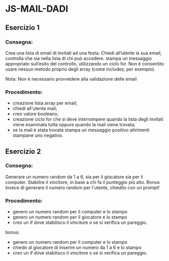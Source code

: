 # JS-MAIL-DADI

## Esercizio 1

### Consegna:
Crea una lista di email di invitati ad una festa.
Chiedi all’utente la sua email, controlla che sia nella lista di chi può accedere.
stampa un messaggio appropriato sull’esito del controllo, utilizzando un ciclo for.
Non è consentito usare nessun metodo proprio degli array (come includes, per esempio).

Nota:
Non è necessario provvedere alla validazione delle email

### Procedimento:

- creazione lista array per email;
- chiedi all'utente mail;
- creo valore booleano;
- creazione ciclo for che si deve interrompere quando la lista degli invitati viene esaminata tutta oppure quando la mail viene trovata;
- se la mail è stata trovata stampa un messaggio positivo altrimenti stampane uno negativo.


## Esercizio 2

### Consegna:
Generare un numero random da 1 a 6, sia per il giocatore sia per il computer.
Stabilire il vincitore, in base a chi fa il punteggio più alto.
Bonus
Invece di generare il numero random per l'utente, chiedilo con un prompt!

### Procedimento:

- genero un numero random per il computer e lo stampo
- genero un numero random per il giocatore e lo stampo
- creo un if dove stabilisco il vincitore o se si verifica un pareggio.

bonus:
- genero un numero random per il computer e lo stampo
- chiedo al giocatore di inserire un numero da 1 a 6 e lo stampo
- creo un if dove stabilisco il vincitore o se si verifica un pareggio.